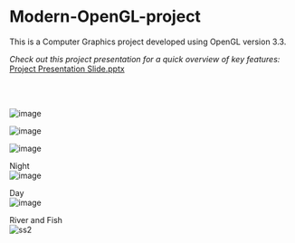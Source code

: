 # Modern-OpenGL-project

This is a Computer Graphics project developed using OpenGL version 3.3.

*Check out this project presentation for a quick overview of key features:*
[Project Presentation Slide.pptx](https://github.com/MEHEDY-HASSAN/Modern-OpenGL-project/files/13353659/Project.Presentation.Slide.pptx)

<br>
<br>

![image](https://github.com/MEHEDY-HASSAN/3D-view-of-Khan-Jahan-Ali-Hall-KUET-using-Modern-OpenGL-v3.3-/assets/67474089/59b13d8d-ba76-444f-851c-dfa7ebb36680)

![image](https://github.com/MEHEDY-HASSAN/3D-view-of-Khan-Jahan-Ali-Hall-KUET-using-Modern-OpenGL-v3.3-/assets/67474089/077ca0b2-8af5-4792-9869-dc97301651d0)

![image](https://github.com/MEHEDY-HASSAN/3D-view-of-Khan-Jahan-Ali-Hall-KUET-using-Modern-OpenGL-v3.3-/assets/67474089/d3b63dd5-c45a-4afe-abb3-27e9244f7c43)

Night <br>
![image](https://github.com/MEHEDY-HASSAN/3D-view-of-Khan-Jahan-Ali-Hall-KUET-using-Modern-OpenGL-v3.3-/assets/67474089/1b6c5fb6-eb2f-4730-be9b-3a95692a18c1)

Day <br>
![image](https://github.com/MEHEDY-HASSAN/3D-view-of-Khan-Jahan-Ali-Hall-KUET-using-Modern-OpenGL-v3.3-/assets/67474089/66634802-cefe-4d24-a37b-05b5d69fb723)

River and Fish <br>
![ss2](https://github.com/MEHEDY-HASSAN/3D-view-of-Khan-Jahan-Ali-Hall-KUET-using-Modern-OpenGL-v3.3-/assets/67474089/4e438a44-1027-4529-8df5-8e0b866412fa)
